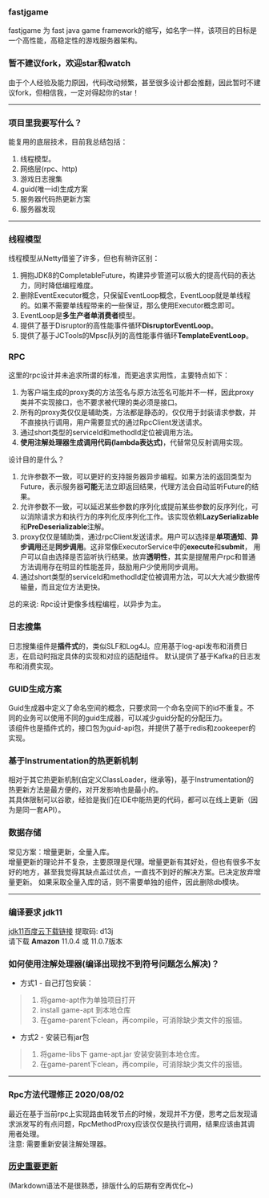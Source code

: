 ### fastjgame
fastjgame 为 fast java game framework的缩写，如名字一样，该项目的目标是一个高性能，高稳定性的游戏服务器架构。  

### 暂不建议fork，欢迎star和watch
由于个人经验及能力原因，代码改动频繁，甚至很多设计都会推翻，因此暂时不建议fork，但相信我，一定对得起你的star！

***
### 项目里我要写什么？
能复用的底层技术，目前我总结包括：
1. 线程模型。
2. 网络层(rpc、http)
3. 游戏日志搜集
4. guid(唯一id)生成方案
5. 服务器代码热更新方案
6. 服务器发现

***
### 线程模型
线程模型从Netty借鉴了许多，但也有稍许区别：
1. 拥抱JDK8的CompletableFuture，构建异步管道可以极大的提高代码的表达力，同时降低编程难度。
2. 删除EventExecutor概念，只保留EventLoop概念，EventLoop就是单线程的。如果不需要单线程带来的一些保证，那么使用Executor概念即可。
3. EventLoop是**多生产者单消费者**模型。
4. 提供了基于Disruptor的高性能事件循环**DisruptorEventLoop**。
5. 提供了基于JCTools的Mpsc队列的高性能事件循环**TemplateEventLoop**。

### RPC
这里的rpc设计并未追求所谓的标准，而更追求实用性，主要特点如下：
1. 为客户端生成的proxy类的方法签名与原方法签名可能并不一样，因此proxy类并不实现接口，也不要求被代理的类必须是接口。
2. 所有的proxy类仅仅是辅助类，方法都是静态的，仅仅用于封装请求参数，并不直接执行调用，用户需要显式的通过RpcClient发送请求。
3. 通过short类型的serviceId和methodId定位被调用方法。
4. **使用注解处理器生成调用代码(lambda表达式)**，代替常见反射调用实现。

设计目的是什么？
1. 允许参数不一致，可以更好的支持服务器异步编程。如果方法的返回类型为Future，表示服务器**可能**无法立即返回结果，代理方法会自动监听Future的结果。  
2. 允许参数不一致，可以延迟某些参数的序列化或提前某些参数的反序列化，可以消除请求方和执行方的序列化反序列化工作。该实现依赖**LazySerializable**和**PreDeserializable**注解。  
3. proxy仅仅是辅助类，通过rpcClient发送请求。用户可以选择是**单项通知**、**异步调用**还是**同步调用**。这非常像ExecutorService中的**execute**和**submit**，
用户可以自由选择是否监听执行结果。放弃**透明性**，其实是提醒用户rpc和普通方法调用存在明显的性能差异，鼓励用户少使用同步调用。  
4. 通过short类型的serviceId和methodId定位被调用方法，可以大大减少数据传输量，而且定位方法更快。  

总的来说: Rpc设计更像多线程编程，以异步为主。

### 日志搜集
日志搜集组件是**插件式**的，类似SLF和Log4J。应用基于log-api发布和消费日志，在启动时指定具体的实现和对应的适配组件。
默认提供了基于Kafka的日志发布和消费实现。

### GUID生成方案
Guid生成器中定义了命名空间的概念，只要求同一个命名空间下的id不重复。不同的业务可以使用不同的guid生成器，可以减少guid分配的分配压力。  
该组件也是插件式的，接口包为guid-api包，并提供了基于redis和zookeeper的实现。

### 基于Instrumentation的热更新机制
相对于其它热更新机制(自定义ClassLoader，继承等)，基于Instrumentation的热更新方法是最方便的，对开发影响也是最小的。  
其具体限制可以谷歌，经验是我们在IDE中能热更的代码，都可以在线上更新（因为是同一套API）。

### 数据存储
常见方案：增量更新，全量入库。  
增量更新的理论并不复杂，主要原理是代理。增量更新有其好处，但也有很多不友好的地方，甚至我觉得其缺点盖过优点，一直找不到好的解决方案。已决定放弃增量更新。
如果采取全量入库的话，则不需要单独的组件，因此删除db模块。

***
### 编译要求 jdk11
[jdk11百度云下载链接](https://pan.baidu.com/s/10IWbDpIeVDk5iPjci0gDUw)  提取码: d13j  
请下载 **Amazon** 11.0.4 或 11.0.7版本

### 如何使用注解处理器(编译出现找不到符号问题怎么解决)？
+ 方式1 - 自己打包安装：  
> 1. 将game-apt作为单独项目打开
> 2. install game-apt 到本地仓库
> 3. 在game-parent下clean，再compile，可消除缺少类文件的报错。

+ 方式2 - 安装已有jar包
> 1. 将game-libs下 game-apt.jar 安装安装到本地仓库。
> 2. 在game-parent下clean，再compile，可消除缺少类文件的报错。

***
### Rpc方法代理修正 2020/08/02
最近在基于当前rpc上实现路由转发节点的时候，发现并不方便，思考之后发现请求派发写的有点问题，RpcMethodProxy应该仅仅是执行调用，结果应该由其调用者处理。  
注意: 需要重新安装注解处理器。


### [历史重要更新](https://github.com/hl845740757/fastjgame/blob/master/%E5%8E%86%E5%8F%B2%E9%87%8D%E8%A6%81%E6%9B%B4%E6%96%B0.md)

(Markdown语法不是很熟悉，排版什么的后期有空再优化~)